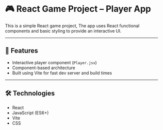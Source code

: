 # 🎮 React Game Project – Player App

This is a simple React game project, The app uses React functional components and basic styling to provide an interactive UI.

---

## 🚀 Features

- Interactive player component (`Player.jsx`)
- Component-based architecture
- Built using Vite for fast dev server and build times

---

## 🛠 Technologies

- React
- JavaScript (ES6+)
- Vite
- CSS

